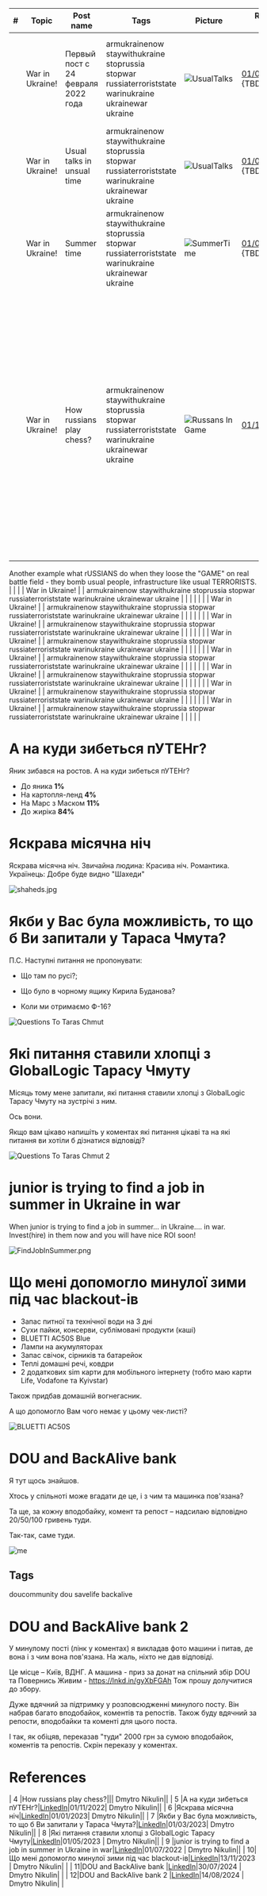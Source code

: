 | # | Topic | Post name   | Tags           | Picture     | Release date, reactions |  Post    | Links         |
| - | ------|-------------|----------------|-------------|-------------------------|----------|:-------------:|
|   | War in Ukraine! | Первый пост с 24 февраля 2022 года | armukrainenow staywithukraine stoprussia stopwar russiaterroriststate warinukraine ukrainewar ukraine | <img src="./Images/RussansInUkraine.jpg" alt="UsualTalks" /> | [01/03/2022](https://www.linkedin.com/posts/dimanikulin_%D0%B4%D0%B0-%D1%8F-%D0%B3%D0%BE%D0%B2%D0%BE%D1%80%D0%B8%D0%BB-%D1%87%D1%82%D0%BE-%D0%BD%D0%B0-%D0%BB%D0%B8%D0%BD%D0%BA%D0%B5%D0%B4%D0%B5-%D0%BD%D0%B5%D1%82-%D0%BC%D0%B5%D1%81%D1%82%D0%B0-%D0%B4%D0%BB%D1%8F-activity-6927370042426707968-O7jY?utm_source=share&utm_medium=member_desktop)  {TBD/TBD/TBD/TBD} | Да, я говорил, что на Линкеде нет места для политоты. Но так-то было до 24 февраля  | |
|   | War in Ukraine! | Usual talks in unsual time | armukrainenow staywithukraine stoprussia stopwar russiaterroriststate warinukraine ukrainewar ukraine | <img src="./Images/UsualTalks.jpg" alt="UsualTalks" /> | [01/08/2022](https://www.linkedin.com/posts/dimanikulin_standwithukraine-warinukraine-activity-6962298071544135680-Szog?utm_source=share&utm_medium=member_desktop) {TBD/TBD/TBD/TBD} | Обычный разговор, в "необычное" время. | |
|   | War in Ukraine! | Summer time | armukrainenow staywithukraine stoprussia stopwar russiaterroriststate warinukraine ukrainewar ukraine | <img src="./Images/SummerTime.jpg" alt="SummerTime" /> | [01/08/2022](https://www.linkedin.com/posts/dimanikulin_ukrainewar-ukraine-summer-activity-6957738620485005312-kqEc?utm_source=share&utm_medium=member_desktop) {TBD/TBD/TBD/TBD} | Summer is definitely a time for vacation, relaxing ... But there are some "nuances" | |
|   | War in Ukraine! | How russians play chess? | armukrainenow staywithukraine stoprussia stopwar russiaterroriststate warinukraine ukrainewar ukraine | <img src="./Images/RussansInGame.jpg" alt="Russans In Game" /> | [01/11/2022](https://www.linkedin.com/posts/dimanikulin_russiaterroriststate-warinukraine-stoprussia-activity-7000377148582563840-kZNd?utm_source=share&utm_medium=member_desktop) | Yes, it is not really easy to resign. Even when you just play chess and when you have already lost. When I am loosing chess game I am saying "thank you, well played" and I am getting upset. It differs from what usually rUSSIANS do. They say all rude words they even know when they loose just chess game.
Another example what rUSSIANS do when they loose the "GAME" on real battle field - they bomb usual people, infrastructure like usual TERRORISTS.
 | |
|   | War in Ukraine! | | armukrainenow staywithukraine stoprussia stopwar russiaterroriststate warinukraine ukrainewar ukraine | | | | |
|   | War in Ukraine! | | armukrainenow staywithukraine stoprussia stopwar russiaterroriststate warinukraine ukrainewar ukraine | | | | |
|   | War in Ukraine! | | armukrainenow staywithukraine stoprussia stopwar russiaterroriststate warinukraine ukrainewar ukraine | | | | |
|   | War in Ukraine! | | armukrainenow staywithukraine stoprussia stopwar russiaterroriststate warinukraine ukrainewar ukraine | | | | |
|   | War in Ukraine! | | armukrainenow staywithukraine stoprussia stopwar russiaterroriststate warinukraine ukrainewar ukraine | | | | |
|   | War in Ukraine! | | armukrainenow staywithukraine stoprussia stopwar russiaterroriststate warinukraine ukrainewar ukraine | | | | |
|   | War in Ukraine! | | armukrainenow staywithukraine stoprussia stopwar russiaterroriststate warinukraine ukrainewar ukraine | | | | |
|   | War in Ukraine! | | armukrainenow staywithukraine stoprussia stopwar russiaterroriststate warinukraine ukrainewar ukraine | | | | |

# А на куди зибеться пУТЕНг?

Яник зибався на ростов.
А на куди зибеться пУТЕНг?

- До яника **1%**
- На картопля-ленд **4%**
- На Марс з Маском **11%**
- До жиріка **84%**

# Яскрава місячна ніч

Яскрава місячна ніч.
Звичайна людина: Красива ніч. Романтика.
Українець: Добре буде видно "Шахеди"

<img src="./Images/shaheds.jpg" alt="shaheds.jpg" />

# Якби у Вас була можливість, то що б Ви запитали у Тараса Чмута?

П.С.
Наступні питання не пропонувати:

- Що там по русі?;

- Що було в чорному ящику Кирила Буданова?

- Коли ми отримаємо Ф-16?

<img src="./Images/QuestionsToTarasChmut.png" alt="Questions To Taras Chmut"/>

# Які питання ставили хлопці з GlobalLogic Тарасу Чмуту

Місяць тому мене запитали, які питання ставили хлопці з GlobalLogic Тарасу Чмуту на зустрічі з ним.

Ось вони.

Якщо вам цікаво напишіть у коментах які питання цікаві та на які питання ви хотіли б дізнатися відповіді?

<img src="./Images/QuestionsToTarasChmut2.png" alt= "Questions To Taras Chmut 2"/>

# junior is trying to find a job in summer in Ukraine in war

When junior is trying to find a job in summer... in Ukraine.... in war.
Invest(hire) in them now and you will have nice ROI soon!

<img src="./Images/FindJobInSummer.png" alt="FindJobInSummer.png" />

# Що мені допомогло минулої зими під час blackout-ів

- Запас питної та технічної води на 3 дні
- Сухи пайки, консерви, сублімовані продукти (каші)
- BLUETTI AC50S Blue
- Лампи на акумуляторах
- Запас свічок, сірників та батарейок
- Теплі домашні речі, ковдри
- 2 додаткових sim карти для мобільного інтернету (тобто маю карти Life, Vodafone та Kyivstar)

Також придбав домашній вогнегасник.

А що допомогло Вам чого немає у цьому чек-листі?

<img src="./Images/BLUETTI AC50S.jfif" alt="BLUETTI AC50S"/>

# DOU and BackAlive bank

Я тут щось знайшов.

Хтось у спільноті може вгадати де це, і з чим та машинка пов'язана?

Та ще, за кожну вподобайку, комент та репост – надсилаю відповідно 20/50/100 гривень туди.

Так-так, саме туди.

<img src="./Images/me.jfif" alt="me"/>

## Tags

doucommunity dou savelife backalive

# DOU and BackAlive bank 2

У минулому пості (лінк у коментах) я викладав фото машини і питав, де вона і з чим вона пов'язана.
На жаль, ніхто не дав відповіді.

Це місце – Київ, ВДНГ.
А машина - приз за донат на спільний збір DOU та Повернись Живим - <https://lnkd.in/gyXbFGAh>
Тож прошу долучитися до збору.

Дуже вдячний за підтримку у розповсюдженні минулого посту.
Він набрав багато вподобайок, коментів та репостів.
Також буду вдячний за репости, вподобайки та коменті для цього поста.

І так, як обіцяв, переказав "туди" 2000 грн за сумою вподобайок, коментів та репостів.
Скрін переказу у коментах.

# References

| 4 |How russians play chess?||| Dmytro Nikulin||
| 5 |А на куди зибеться пУТЕНг?|[LinkedIn](https://www.linkedin.com/posts/dimanikulin_warinukraine-staywithukraine-activity-6987497817262972928-os1e?utm_source=share&utm_medium=member_desktop)|01/11/2022| Dmytro Nikulin||
| 6 |Яскрава місячна ніч|[LinkedIn](https://www.linkedin.com/posts/dimanikulin_warinukraine-stoprussia-activity-7018150699758727169-qItq?utm_source=share&utm_medium=member_desktop)|01/01/2023| Dmytro Nikulin||
| 7 |Якби у Вас була можливість, то що б Ви запитали у Тараса Чмута?|[LinkedIn](https://www.linkedin.com/posts/dimanikulin_globallogic-savelife-staywithukraine-activity-7046022484441149441-Ium7?utm_source=share&utm_medium=member_desktop)|01/03/2023| Dmytro Nikulin||
| 8 |Які питання ставили хлопці з GlobalLogic Тарасу Чмуту|[LinkedIn](https://www.linkedin.com/posts/dimanikulin_globallogic-armukrainenow-staywithukraine-activity-7058710292825874433-_gHi?utm_source=share&utm_medium=member_desktop)|01/05/2023 | Dmytro Nikulin||
| 9 |junior is trying to find a job in summer in Ukraine in war|[LinkedIn](https://www.linkedin.com/posts/dimanikulin_ukrainewar-ukraine-summer-activity-6957738620485005312-kqEc?utm_source=share&utm_medium=member_desktop)|01/07/2022 | Dmytro Nikulin||
| 10|Що мені допомогло минулої зими під час blackout-ів|[LinkedIn](https://www.linkedin.com/posts/dimanikulin_%D1%89%D0%BE-%D0%BC%D0%B5%D0%BD%D1%96-%D0%B4%D0%BE%D0%BF%D0%BE%D0%BC%D0%BE%D0%B3%D0%BB%D0%BE-%D0%BC%D0%B8%D0%BD%D1%83%D0%BB%D0%BE%D1%97-%D0%B7%D0%B8%D0%BC%D0%B8-%D0%BF%D1%96%D0%B4-%D1%87%D0%B0%D1%81-blackout-%D1%96%D0%B2-activity-7129735104486080512-MALD?utm_source=share&utm_medium=member_desktop)|13/11/2023 | Dmytro Nikulin| |
| 11|DOU and BackAlive bank |[LinkedIn](https://www.linkedin.com/posts/dimanikulin_staywithukraine-stoprussia-russiaterroriststate-activity-7223923409699655680-70jL?utm_source=share&utm_medium=member_desktop)|30/07/2024 | Dmytro Nikulin| |
| 12|DOU and BackAlive bank 2 |[LinkedIn](https://www.linkedin.com/posts/dimanikulin_%D0%B7%D0%B0%D0%B3%D1%96%D0%BD-%D1%96%D1%82-%D0%BC%D1%96%D1%81%D1%96%D1%8F-50%D0%BC%D1%96%D0%BB%D1%8C%D0%B9%D0%BE%D0%BD%D1%96%D0%B2-%D0%B2%D0%B8%D0%B3%D1%80%D0%B0%D0%B9%D1%82%D0%B5-activity-7229397440838127616-FReB?utm_source=share&utm_medium=member_desktop)|14/08/2024 | Dmytro Nikulin| |

